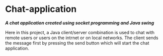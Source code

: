 # Chat-application
_**A chat application created using socket programming and Java swing**_

Here in this project, a Java client/server combination is used to chat with remote users or users on the intrnet or on local networks. The client sends the message first by pressing the send button which will start the chat application.
